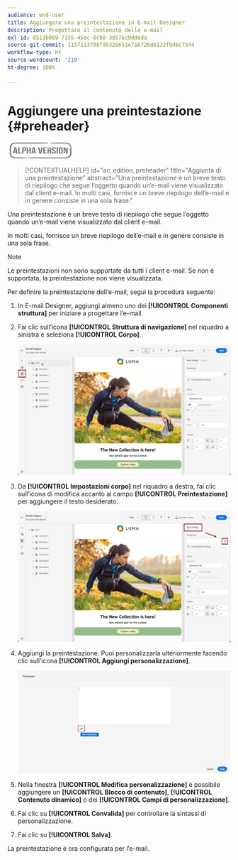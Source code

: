 ```yaml
---
audience: end-user
title: Aggiungere una preintestazione in E-mail Designer
description: Progettare il contenuto delle e-mail
exl-id: 8513b069-7155-45ac-8c98-38576c9ddeda
source-git-commit: 1157113798f95329651e71b726d6132f9d8c7544
workflow-type: ht
source-wordcount: '210'
ht-degree: 100%

---
```


# Aggiungere una preintestazione {#preheader}

![](../assets/do-not-localize/badge.png)

>[!CONTEXTUALHELP]
>id="ac_edition_preheader"
>title="Aggiunta di una preintestazione"
>abstract="Una preintestazione è un breve testo di riepilogo che segue l’oggetto quando un’e-mail viene visualizzato dal client e-mail. In molti casi, fornisce un breve riepilogo dell’e-mail e in genere consiste in una sola frase."

Una preintestazione è un breve testo di riepilogo che segue l’oggetto quando un’e-mail viene visualizzato dal client e-mail.

In molti casi, fornisce un breve riepilogo dell’e-mail e in genere consiste in una sola frase.

>[!NOTE]
>
>Le preintestazioni non sono supportate da tutti i client e-mail. Se non è supportata, la preintestazione non viene visualizzata.

Per definire la preintestazione dell’e-mail, segui la procedura seguente:

1. In E-mail Designer, aggiungi almeno uno dei **[!UICONTROL Componenti struttura]** per iniziare a progettare l’e-mail.

1. Fai clic sull’icona **[!UICONTROL Struttura di navigazione]** nel riquadro a sinistra e seleziona **[!UICONTROL Corpo]**.

   ![](assets/preheader_body.png)

1. Da **[!UICONTROL Impostazioni corpo]** nel riquadro a destra, fai clic sull’icona di modifica accanto al campo **[!UICONTROL Preintestazione]** per aggiungere il testo desiderato.

   ![](assets/preheader_body_settings.png)

1. Aggiungi la preintestazione. Puoi personalizzarla ulteriormente facendo clic sull’icona **[!UICONTROL Aggiungi personalizzazione]**.

   ![](assets/preheader_3.png)

1. Nella finestra **[!UICONTROL Modifica personalizzazione]** è possibile aggiungere un **[!UICONTROL Blocco di contenuto]**, **[!UICONTROL Contenuto dinamico]** o dei **[!UICONTROL Campi di personalizzazione]**.

1. Fai clic su **[!UICONTROL Convalida]** per controllare la sintassi di personalizzazione.

1. Fai clic su **[!UICONTROL Salva]**.

La preintestazione è ora configurata per l’e-mail.
